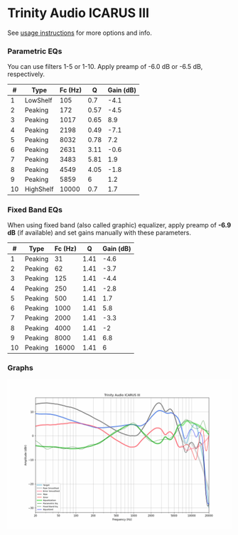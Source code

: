 # Trinity Audio ICARUS III
See [usage instructions](https://github.com/jaakkopasanen/AutoEq#usage) for more options and info.

### Parametric EQs
You can use filters 1-5 or 1-10. Apply preamp of -6.0 dB or -6.5 dB, respectively.

|   # | Type      |   Fc (Hz) |    Q |   Gain (dB) |
|-----|-----------|-----------|------|-------------|
|   1 | LowShelf  |       105 | 0.7  |        -4.1 |
|   2 | Peaking   |       172 | 0.57 |        -4.5 |
|   3 | Peaking   |      1017 | 0.65 |         8.9 |
|   4 | Peaking   |      2198 | 0.49 |        -7.1 |
|   5 | Peaking   |      8032 | 0.78 |         7.2 |
|   6 | Peaking   |      2631 | 3.11 |        -0.6 |
|   7 | Peaking   |      3483 | 5.81 |         1.9 |
|   8 | Peaking   |      4549 | 4.05 |        -1.8 |
|   9 | Peaking   |      5859 | 6    |         1.2 |
|  10 | HighShelf |     10000 | 0.7  |         1.7 |

### Fixed Band EQs
When using fixed band (also called graphic) equalizer, apply preamp of **-6.9 dB** (if available) and set gains manually with these parameters.

|   # | Type    |   Fc (Hz) |    Q |   Gain (dB) |
|-----|---------|-----------|------|-------------|
|   1 | Peaking |        31 | 1.41 |        -4.6 |
|   2 | Peaking |        62 | 1.41 |        -3.7 |
|   3 | Peaking |       125 | 1.41 |        -4.4 |
|   4 | Peaking |       250 | 1.41 |        -2.8 |
|   5 | Peaking |       500 | 1.41 |         1.7 |
|   6 | Peaking |      1000 | 1.41 |         5.8 |
|   7 | Peaking |      2000 | 1.41 |        -3.3 |
|   8 | Peaking |      4000 | 1.41 |        -2   |
|   9 | Peaking |      8000 | 1.41 |         6.8 |
|  10 | Peaking |     16000 | 1.41 |         6   |

### Graphs
![](./Trinity%20Audio%20ICARUS%20III.png)
